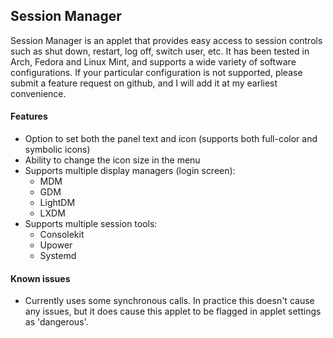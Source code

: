 Session Manager
---------------

Session Manager is an applet that provides easy access to session controls such as shut down, restart, log off, switch user, etc. It has been tested in Arch, Fedora and Linux Mint, and supports a wide variety of software configurations. If your particular configuration is not supported, please submit a feature request on github, and I will add it at my earliest convenience.

#### Features
* Option to set both the panel text and icon (supports both full-color and symbolic icons)
* Ability to change the icon size in the menu
* Supports multiple display managers (login screen):
    * MDM
    * GDM
    * LightDM
    * LXDM
* Supports multiple session tools:
    * Consolekit
    * Upower
    * Systemd

#### Known issues
* Currently uses some synchronous calls. In practice this doesn't cause any issues, but it does cause this applet to be flagged in applet settings as 'dangerous'.
